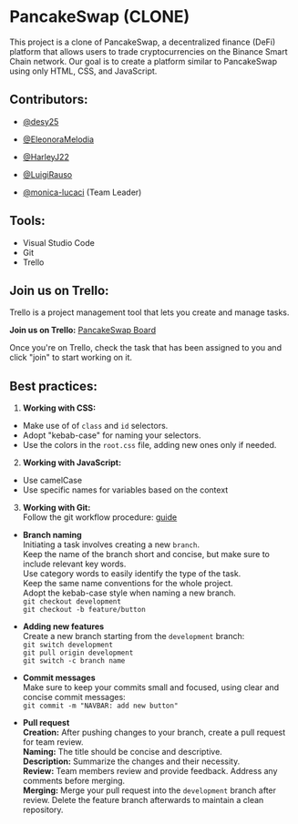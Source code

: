# PancakeSwap (CLONE)
This project is a clone of PancakeSwap, a decentralized finance (DeFi) platform that allows users to trade cryptocurrencies on the Binance Smart Chain network. Our goal is to create a platform similar to PancakeSwap using only HTML, CSS, and JavaScript.

## Contributors:
- [@desy25](https://github.com/desy25)

- [@EleonoraMelodia](https://github.com/EleonoraMelodia)

- [@HarleyJ22](https://github.com/HarleyJ22)

- [@LuigiRauso](https://github.com/LuigiRauso)

- [@monica-lucaci](https://github.com/monica-lucaci) (Team Leader)

## Tools:
- Visual Studio Code
- Git
- Trello

## Join us on Trello:
Trello is a project management tool that lets you create and manage tasks.

**Join us on Trello:** [PancakeSwap Board](https://trello.com/b/Blf1AyLT/pancakeswap-project)

Once you're on Trello, check the task that has been assigned to you and click "join" to start working on it.

## Best practices:
1. **Working with CSS:**  
* Make use of of ```class``` and ```id``` selectors.
* Adopt "kebab-case" for naming your selectors.  
* Use the colors in the ```root.css``` file, adding new ones only if needed.

2. **Working with JavaScript:**  
* Use camelCase  
* Use specific names for variables based on the context

3. **Working with Git:**  
Follow the git workflow procedure: [guide](https://www.atlassian.com/it/git/tutorials/comparing-workflows/gitflow-workflow)

* **Branch naming**  
Initiating a task involves creating a new ```branch```.  
Keep the name of the branch short and concise, but make sure to include relevant key words.  
Use category words to easily identify the type of the task.  
Keep the same name conventions for the whole project.  
Adopt the kebab-case style when naming a new branch.   
```git checkout development ```   
```git checkout -b feature/button```

 * **Adding new features**  
 Create a new branch starting from the ```development``` branch:  
 ``` git switch development ```  
 ``` git pull origin development ```  
 ``` git switch -c branch name ```

* **Commit messages**  
Make sure to keep your commits small and focused, using clear and concise commit messages:  
``` git commit -m "NAVBAR: add new button" ```

* **Pull request**  
**Creation:** After pushing changes to your branch, create a pull request for team review.  
**Naming:** The title should be concise and descriptive.  
**Description:** Summarize the changes and their necessity.  
**Review:** Team members review and provide feedback. Address any comments before merging.  
**Merging:** Merge your pull request into the ```development``` branch after review. Delete the feature branch afterwards to maintain a clean repository.
